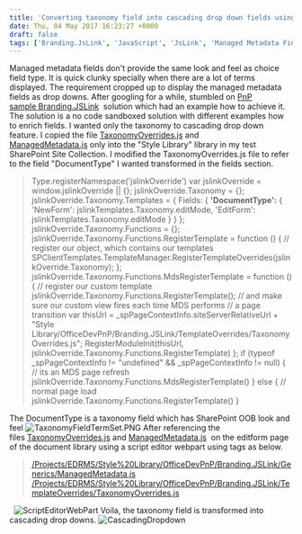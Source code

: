 ```yaml
---
title: 'Converting taxonomy field into cascading drop down fields using PnP Branding.JsLink'
date: Thu, 04 May 2017 16:23:27 +0000
draft: false
tags: ['Branding.JsLink', 'JavaScript', 'JsLink', 'Managed Metadata Field', 'PnP', 'Taxonomy', 'TermSet', 'Transforming Taxonomy field into cascading drop down']
---
```


Managed metadata fields don't provide the same look and feel as choice field type. It is quick clunky specially when there are a lot of terms displayed. The requirement cropped up to display the managed metadata fields as drop downs. After googling for a while, stumbled on [PnP sample Branding.JSLink](https://github.com/SharePoint/PnP/tree/master/Samples/Branding.JSLink)  solution which had an example how to achieve it. The solution is a no code sandboxed solution with different examples how to enrich fields. I wanted only the taxonomy to cascading drop down feature. I copied the file [TaxonomyOverrides.js](https://github.com/SharePoint/PnP/blob/master/Samples/Branding.JSLink/Branding.JSLink.NCSS/Style%20Library/OfficeDevPnP/Branding.JSLink/TemplateOverrides/TaxonomyOverrides.js) and [ManagedMetadata.js](https://github.com/SharePoint/PnP/blob/master/Samples/Branding.JSLink/Branding.JSLink.NCSS/Style%20Library/OfficeDevPnP/Branding.JSLink/Generics/ManagedMetadata.js) only into the "Style Library" library in my test SharePoint Site Collection. I modified the TaxonomyOverrides.js file to refer to the field "DocumentType" I wanted transformed in the fields section.

> Type.registerNamespace('jslinkOverride') var jslinkOverride = window.jslinkOverride || {}; jslinkOverride.Taxonomy = {}; jslinkOverride.Taxonomy.Templates = { Fields: { **'DocumentType':** { 'NewForm': jslinkTemplates.Taxonomy.editMode, 'EditForm': jslinkTemplates.Taxonomy.editMode } } }; jslinkOverride.Taxonomy.Functions = {}; jslinkOverride.Taxonomy.Functions.RegisterTemplate = function () { // register our object, which contains our templates SPClientTemplates.TemplateManager.RegisterTemplateOverrides(jslinkOverride.Taxonomy); }; jslinkOverride.Taxonomy.Functions.MdsRegisterTemplate = function () { // register our custom template jslinkOverride.Taxonomy.Functions.RegisterTemplate(); // and make sure our custom view fires each time MDS performs // a page transition var thisUrl = \_spPageContextInfo.siteServerRelativeUrl + "Style Library/OfficeDevPnP/Branding.JSLink/TemplateOverrides/TaxonomyOverrides.js"; RegisterModuleInit(thisUrl, jslinkOverride.Taxonomy.Functions.RegisterTemplate) }; if (typeof \_spPageContextInfo != "undefined" && \_spPageContextInfo != null) { // its an MDS page refresh jslinkOverride.Taxonomy.Functions.MdsRegisterTemplate() } else { // normal page load jslinkOverride.Taxonomy.Functions.RegisterTemplate() }

The DocumentType is a taxonomy field which has SharePoint OOB look and feel ![TaxonomyFieldTermSet.PNG](https://reshmeeauckloo.files.wordpress.com/2017/05/taxonomyfieldtermset.png) After referencing the files [TaxonomyOverrides.js](https://github.com/SharePoint/PnP/blob/master/Samples/Branding.JSLink/Branding.JSLink.NCSS/Style%20Library/OfficeDevPnP/Branding.JSLink/TemplateOverrides/TaxonomyOverrides.js) and [ManagedMetadata.js](https://github.com/SharePoint/PnP/blob/master/Samples/Branding.JSLink/Branding.JSLink.NCSS/Style%20Library/OfficeDevPnP/Branding.JSLink/Generics/ManagedMetadata.js)  on the editform page of the document library using a script editor webpart using tags as below.

> [/Projects/EDRMS/Style%20Library/OfficeDevPnP/Branding.JSLink/Generics/ManagedMetadata.js](/Projects/EDRMS/Style%20Library/OfficeDevPnP/Branding.JSLink/Generics/ManagedMetadata.js) [/Projects/EDRMS/Style%20Library/OfficeDevPnP/Branding.JSLink/TemplateOverrides/TaxonomyOverrides.js](/Projects/EDRMS/Style%20Library/OfficeDevPnP/Branding.JSLink/TemplateOverrides/TaxonomyOverrides.js)

  ![ScriptEditorWebPart](https://reshmeeauckloo.files.wordpress.com/2017/05/scripteditorwebpart1.png) Voila, the taxonomy field is transformed into cascading drop downs. ![CascadingDropdown](https://reshmeeauckloo.files.wordpress.com/2017/05/cascadingdropdown.png)